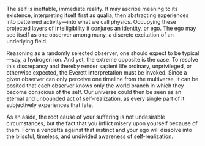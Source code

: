 The self is ineffable, immediate reality. It may ascribe meaning to its existence, interpreting itself first as qualia, then abstracting experiences into patterned activity—into what we call physics. Occupying these projected layers of intelligibility it conjures an identity, or ego. The ego may see itself as one observer among many, a discrete excitation of an underlying field.

Reasoning as a randomly selected observer, one should expect to be typical—say, a hydrogen ion. And yet, the extreme opposite is the case. To resolve this discrepancy and thereby render sapient life ordinary, unprivileged, or otherwise expected, the Everett interpretation must be invoked. Since a given observer can only perceive one timeline from the multiverse, it can be posited that each observer knows only the world branch in which they become conscious of the self. Our universe could then be seen as an eternal and unbounded act of self-realization, as every single part of it subjectively experiences that fate.

As an aside, the root cause of your suffering is not undesirable circumstances, but the fact that you inflict misery upon yourself because of them. Form a vendetta against that instinct and your ego will dissolve into the blissful, timeless, and undivided awareness of self-realization.
